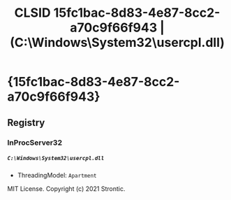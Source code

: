 ﻿---
title: "CLSID 15fc1bac-8d83-4e87-8cc2-a70c9f66f943 | (C:\\Windows\\System32\\usercpl.dll)"
excerpt: What is COM-Object CLSID 15fc1bac-8d83-4e87-8cc2-a70c9f66f943?
---

# {15fc1bac-8d83-4e87-8cc2-a70c9f66f943}


## Registry


### InProcServer32

##### `C:\Windows\System32\usercpl.dll`
* ThreadingModel: `Apartment`

MIT License. Copyright (c) 2021 Strontic.


